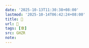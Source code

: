 ```yaml
---
date: '2025-10-13T11:30:38+08:00'
lastmod: '2025-10-14T06:42:24+08:00'
title: 󰦦
url: 󰦦
tags: [章]
src: GHZR
note:
---
```

